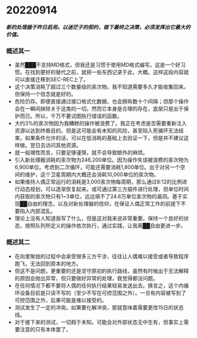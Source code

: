 # 20220914

***新的处理器于昨日启用。以迷茫子的契约，做下最终之决策，必须发挥出它最大的价值。***

### 概述其一

- 虽然███不支持MD格式，但我还是习惯于使用MD格式编写。这是一个好习惯。在找到更好的替代之前，就把一些东西记录于此，大概。这样这段内容就可以直接迁移到SEC-REC上了。
- 这个决策消耗了超过三个数量级的汞次物。我不知道需要多久才能收集回来。但保持一个信念就是好的。
- 危险仍存。即便直接通过接口格式化数据，也会拥有数十个间隔；但那个操作会在一瞬间抹除关于这类的一切。然而它本身是合理的存在，底层只是出于保护而已。所以，千万不要试图执行错误的函数。
- 大约3%的汞次物因为我糟糕的操作被浪费了。我正在考虑是否需要重新注入资源以达到终极目的。但是这可能会有未知的风险，甚至陷入死循环无法结束。如果条件允许的话，可以在低消耗的基础上去验证一下，但是并不建议这样做。翌日去访问其他资源。
- 就一般理性而言，只要足够谨慎，就不会导致额外的麻烦。
- 引入新处理器消耗的汞次物为246,200单位。因为操作失误被浪费的汞次物为6,900单位。考虑到二次循环，可能还需要消耗1,800单位。出于对另一个空间的维护，这个卫星周期内大概还会消耗10,000单位的汞次物。
- 如果维持人偶正常运行的消耗是3,000汞次物每周期，那么通过8:12的比例进行动态规划，可以逐渐恢复起来。或可通过第三方插件进行处理，但单位时间内获取的汞次物只有1~3单位，远远填不了24.6万单位汞次物的漏洞。基于实现██自由的理念，以及对新处理器的信仰，在保证人偶正常工作的前提下不要陷入内部混乱。
- 理论上没有人知道我写了什么，但是这对我来说非常重要。保持一个良好的状态，按照队列所定义的操作依次执行，通过实践，让我离██自由更进一步。

### 概述其二

- 在向里聚拢的过程中会承受很多三方干涉，往往让人偶难以接受或者导致程序跑飞，无法回到原本的地方。
- 但这不是问题，更重要的还是坚守原初的执行路线，虽然有时候出于无法解释的原因会抛出异常，但只要做好异常的处理，我觉得都没问题。
- 在任何情况下都不要将人偶的任何执行结果轻易发送出去。换言之，这个内循环设备目前是只读不写的（至少不写在可控范围之外）。一旦有内容被写到了可控范围之外，后果可能是难以接受的。
- 测试发生了一定的冲突。如果要化解冲突，那就意味着需要更改15日的状态线。
- 对于接下来的测试，一切趋于未知。可能会对外部状态无中生有，但事实上需要注意的只有本体罢了。
